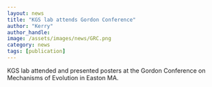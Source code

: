 ```yaml
---
layout: news
title: "KGS lab attends Gordon Conference"
author: "Kerry"
author_handle: 
image: /assets/images/news/GRC.png
category: news
tags: [publication]
---
```

KGS lab attended and presented posters at the Gordon Conference on Mechanisms of Evolution in Easton MA.